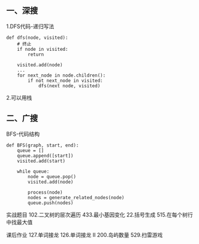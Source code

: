 

## 一、深搜

1.DFS代码-递归写法
```
def dfs(node, visited):
    # 终止
    if node in visited:
        return

    visited.add(node)
    ...
    for next_node in node.children():
        if not next_node in visited:
            dfs(next node, visited)
```
2.可以用栈

## 二、广搜

BFS-代码结构
```
def BFS(graph, start, end):
    queue = []
    queue.append([start])
    visited.add(start)

    while queue:
        node = queue.pop()
        visited.add(node)

        process(node)
        nodes = generate_related_nodes(node)
        queue.push(nodes)
```

实战题目
102.二叉树的层次遍历
433.最小基因变化
22.括号生成
515.在每个树行中找最大值

课后作业
127.单词接龙
126.单词接龙 II
200.岛屿数量
529.扫雷游戏
